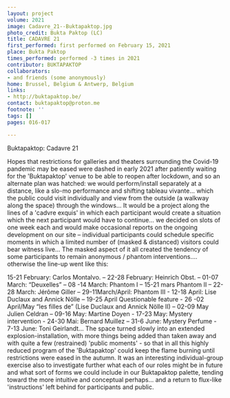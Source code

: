 ```yaml
---
layout: project
volume: 2021
image: Cadavre_21--Buktapaktop.jpg
photo_credit: Bukta Paktop (LC)
title: CADAVRE 21
first_performed: first performed on February 15, 2021
place: Bukta Paktop
times_performed: performed -3 times in 2021
contributor: BUKTAPAKTOP
collaborators:
- and friends (some anonymously)
home: Brussel, Belgium & Antwerp, Belgium
links:
- http://buktapaktop.be/
contact: buktapaktop@proton.me
footnote: ''
tags: []
pages: 016-017

---
```


Buktapaktop: Cadavre 21

Hopes that restrictions for galleries and theaters surrounding the Covid-19 pandemic may be eased were dashed in early 2021 after patiently waiting for the 'Buktapaktop' venue to be able to reopen after lockdown, and so an alternate plan was hatched: we would perform/install separately at a distance, like a slo-mo performance and shifting tableau vivante... which the public could visit individually and view from the outside (a walkway along the space) through the windows... 
It would be a project along the lines of a 'cadvre exquis' in which each participant would create a situation which the next participant would have to continue... we decided on slots of one week each and would make occasional reports on the ongoing development on our site – individual participants could schedule specific moments in which a limited number of (masked & distanced) visitors could bear witness live... The masked aspect of it all created the tendency of some participants to remain anonymous / phantom interventions.... otherwise the line-up went like this:

15-21 February: Carlos Montalvo. – 22-28 February: Heinrich Obst. – 01-07 March: “Deuxelles” – 08 -14 March: Phantom I – 15-21 mars Phantom II – 22- 28 March: Jérôme Giller – 29-11March/April: Phantom III - 12-18 April: Lise Duclaux and Annick Nölle – 19-25 April Questionable feature - 26 -02 April/May “les filles de” (Lise Duclaux and Annick Nölle II) – 02-09 May Julien Celdran –  09-16 May: Martine Doyen  - 17-23 May: Mystery intervention -  24-30 Mai: Bernard Muillez – 31-6 June: Mystery Perfume - 7-13 June: Toni Geirlandt...
The space turned slowly into an extended explosion-installation, with more things being added than taken away and with quite a few (restrained) 'public moments' - so that in all this highly reduced program of the 'Buktapaktop' could keep the flame burning until restrictions were eased in the autumn. It was an interesting individual-group exercise also to investigate further what each of our roles might be in future and what sort of forms we could include in our Buktapaktop palette, tending toward the more intuitive and conceptual perhaps... and a return to flux-like 'instructions' left behind for participants and public.
